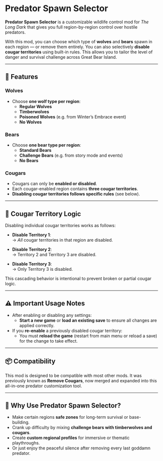 # Predator Spawn Selector

**Predator Spawn Selector** is a customizable wildlife control mod for *The Long Dark* that gives you full region-by-region control over hostile predators.

With this mod, you can choose which type of **wolves** and **bears** spawn in each region — or remove them entirely. You can also selectively **disable cougar territories** using built-in rules. This allows you to tailor the level of danger and survival challenge across Great Bear Island.

---

## 🔧 Features

### Wolves
- Choose **one wolf type per region**:
  - **Regular Wolves**
  - **Timberwolves**
  - **Poisoned Wolves** (e.g. from Winter’s Embrace event)
  - **No Wolves**
  
### Bears
- Choose **one bear type per region**:
  - **Standard Bears**
  - **Challenge Bears** (e.g. from story mode and events)
  - **No Bears**

### Cougars
- Cougars can only be **enabled or disabled**.
- Each cougar-enabled region contains **three cougar territories**.
- **Disabling cougar territories follows specific rules** (see below).

---

## 🐾 Cougar Territory Logic

Disabling individual cougar territories works as follows:

- **Disable Territory 1**:  
  → *All* cougar territories in that region are disabled.

- **Disable Territory 2**:  
  → Territory 2 and Territory 3 are disabled.

- **Disable Territory 3**:  
  → Only Territory 3 is disabled.

This cascading behavior is intentional to prevent broken or partial cougar logic.

---

## ⚠️ Important Usage Notes

- After enabling or disabling any settings:
  - **Start a new game** or **load an existing save** to ensure all changes are applied correctly.
- If you **re-enable** a previously disabled cougar territory:
  - You must **reload the game** (restart from main menu or reload a save) for the change to take effect.

---

## 📦 Compatibility

This mod is designed to be compatible with most other mods. It was previously known as **Remove Cougars**, now merged and expanded into this all-in-one predator customization tool.

---

## 🧊 Why Use Predator Spawn Selector?

- Make certain regions **safe zones** for long-term survival or base-building.
- Crank up difficulty by mixing **challenge bears with timberwolves and cougars**.
- Create **custom regional profiles** for immersive or thematic playthroughs.
- Or just enjoy the peaceful silence after removing every last goddamn predator.
